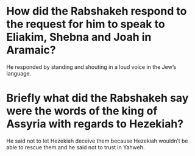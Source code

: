 # How did the Rabshakeh respond to the request for him to speak to Eliakim, Shebna and Joah in Aramaic?

He responded by standing and shouting in a loud voice in the Jew’s language.

# Briefly what did the Rabshakeh say were the words of the king of Assyria with regards to Hezekiah?

He said not to let Hezekiah deceive them because Hezekiah wouldn’t be able to rescue them and he said not to trust in Yahweh.
